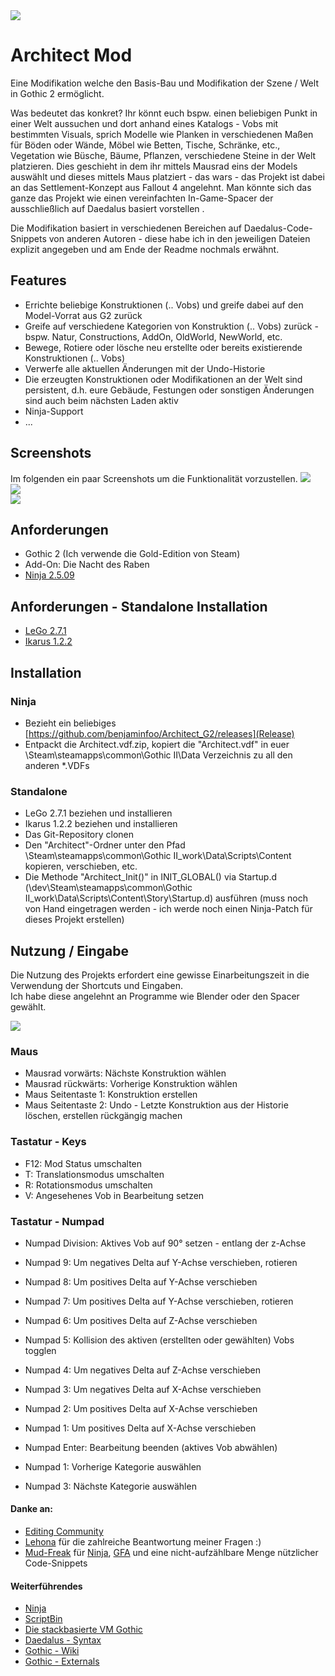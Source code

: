 <img src="docs/architect_g2_banner.png">  

# Architect Mod
Eine Modifikation welche den Basis-Bau und Modifikation der Szene / Welt in Gothic 2 ermöglicht.

Was bedeutet das konkret? Ihr könnt euch bspw. einen beliebigen Punkt in einer Welt aussuchen und dort anhand eines Katalogs - Vobs mit bestimmten Visuals, sprich Modelle wie Planken in verschiedenen Maßen für Böden oder Wände, Möbel wie Betten, Tische, Schränke, etc., Vegetation wie Büsche, Bäume, Pflanzen, verschiedene Steine in der Welt platzieren. Dies geschieht in dem ihr mittels Mausrad eins der Models auswählt und dieses mittels Maus platziert - das wars - das Projekt ist dabei an das Settlement-Konzept aus Fallout 4 angelehnt. Man könnte sich das ganze das Projekt wie einen vereinfachten In-Game-Spacer der ausschließlich auf Daedalus basiert vorstellen .

Die Modifikation basiert in verschiedenen Bereichen auf Daedalus-Code-Snippets von anderen Autoren - diese habe ich in den jeweiligen Dateien explizit angegeben und am Ende der Readme nochmals erwähnt.    

## Features
 - Errichte beliebige Konstruktionen (.. Vobs) und greife dabei auf den Model-Vorrat aus G2 zurück
 - Greife auf verschiedene Kategorien von Konstruktion (.. Vobs) zurück - bspw. Natur, Constructions, AddOn, OldWorld, NewWorld, etc.
 - Bewege, Rotiere oder lösche neu erstellte oder bereits existierende Konstruktionen (.. Vobs)
 - Verwerfe alle aktuellen Änderungen mit der Undo-Historie
 - Die erzeugten Konstruktionen oder Modifikationen an der Welt sind persistent, d.h. eure Gebäude, Festungen oder sonstigen Änderungen sind auch beim nächsten Laden aktiv
 - Ninja-Support
 - ... 
 
## Screenshots
Im folgenden ein paar Screenshots um die Funktionalität vorzustellen.
<img src="docs/10_screen_before.jpg">  
<img src="docs/10_screen_cleanup.jpg">  
<img src="docs/10_screen_after.jpg">  

## Anforderungen
- Gothic 2 (Ich verwende die Gold-Edition von Steam)
- Add-On: Die Nacht des Raben 
- [Ninja 2.5.09](https://github.com/szapp/Ninja/releases/tag/v2.5.09)

## Anforderungen - Standalone Installation
- [LeGo 2.7.1](https://github.com/Lehona/LeGo/releases/tag/v2.7.1)
- [Ikarus 1.2.2](https://github.com/Lehona/Ikarus/releases/tag/v1.2.2)

## Installation

### Ninja
- Bezieht ein beliebiges [https://github.com/benjaminfoo/Architect_G2/releases](Release)
- Entpackt die Architect.vdf.zip, kopiert die "Architect.vdf" in euer \Steam\steamapps\common\Gothic II\Data Verzeichnis zu all den anderen *.VDFs

### Standalone
- LeGo 2.7.1 beziehen und installieren
- Ikarus 1.2.2 beziehen und installieren
- Das Git-Repository clonen
- Den "Architect"-Ordner unter den Pfad \Steam\steamapps\common\Gothic II_work\Data\Scripts\Content kopieren, verschieben, etc.
- Die Methode "Architect_Init()" in INIT_GLOBAL() via Startup.d (\dev\Steam\steamapps\common\Gothic II_work\Data\Scripts\Content\Story\Startup.d) ausführen (muss noch von Hand eingetragen werden - ich werde noch einen Ninja-Patch für dieses Projekt erstellen)

## Nutzung / Eingabe
Die Nutzung des Projekts erfordert eine gewisse Einarbeitungszeit in die Verwendung der Shortcuts und Eingaben. \
Ich habe diese angelehnt an Programme wie Blender oder den Spacer gewählt. 

<img src="docs/architect_g2_usage.png">  

### Maus
- Mausrad vorwärts: Nächste Konstruktion wählen
- Mausrad rückwärts: Vorherige Konstruktion wählen
- Maus Seitentaste 1: Konstruktion erstellen
- Maus Seitentaste 2: Undo - Letzte Konstruktion aus der Historie löschen, erstellen rückgängig machen

### Tastatur - Keys
- F12: Mod Status umschalten
- T: Translationsmodus umschalten
- R: Rotationsmodus umschalten
- V: Angesehenes Vob in Bearbeitung setzen

### Tastatur - Numpad
- Numpad Division: Aktives Vob auf 90° setzen - entlang der z-Achse
- Numpad 9: Um negatives Delta auf Y-Achse verschieben, rotieren
- Numpad 8: Um positives Delta auf Y-Achse verschieben
- Numpad 7: Um positives Delta auf Y-Achse verschieben, rotieren
- Numpad 6: Um positives Delta auf Z-Achse verschieben
- Numpad 5: Kollision des aktiven (erstellten oder gewählten) Vobs togglen
- Numpad 4: Um negatives Delta auf Z-Achse verschieben
- Numpad 3: Um negatives Delta auf X-Achse verschieben
- Numpad 2: Um positives Delta auf X-Achse verschieben
- Numpad 1: Um positives Delta auf X-Achse verschieben
- Numpad Enter: Bearbeitung beenden (aktives Vob abwählen)

- Numpad 1: Vorherige Kategorie auswählen
- Numpad 3: Nächste Kategorie auswählen

#### Danke an:
- [Editing Community](https://forum.worldofplayers.de/forum/forums/104-Editing)
- [Lehona](https://github.com/Lehona/LeGo/) für die zahlreiche Beantwortung meiner Fragen :)
- [Mud-Freak](https://github.com/szapp/) für [Ninja](https://github.com/szapp/Ninja), [GFA](https://github.com/szapp/GothicFreeAim/) und eine nicht-aufzählbare Menge nützlicher Code-Snippets

#### Weiterführendes
- [Ninja](https://forum.worldofplayers.de/forum/threads/1515286-Ninja)
- [ScriptBin](https://forum.worldofplayers.de/forum/threads/1495001-Scriptsammlung-ScriptBin)
- [Die stackbasierte VM Gothic](https://forum.worldofplayers.de/forum/threads/907096-WIP-Tutorial-Fortgeschritten-bis-Experten-Die-Gothic-dat-und-der-Datenstack)
- [Daedalus - Syntax](https://www.worldofgothic.de/modifikation/index.php?go=daedalus)
- [Gothic - Wiki](https://wiki.worldofgothic.de/doku.php)
- [Gothic - Externals](https://www.worldofgothic.de/modifikation/index.php?go=g2functions)

